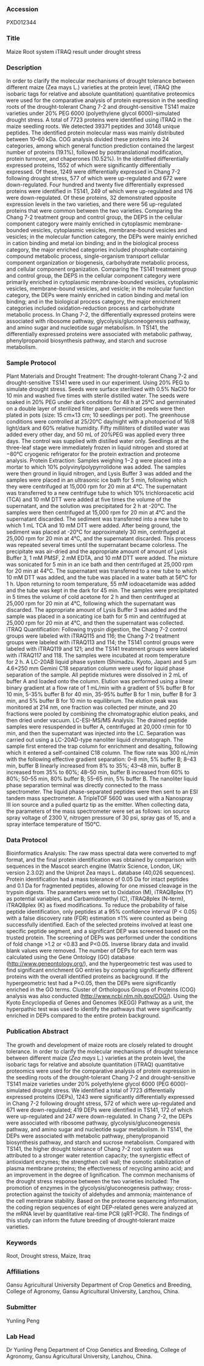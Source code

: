 ### Accession
PXD012344

### Title
Maize Root system iTRAQ result under drought stress

### Description
In order to clarify the molecular mechanisms of drought tolerance between different maize (Zea mays L.) varieties at the protein level, iTRAQ (the isobaric tags for relative and absolute quantitation) quantitative proteomics were used for the comparative analysis of protein expression in the seedling roots of the drought-tolerant Chang 7-2 and drought-sensitive TS141 maize varieties under 20% PEG 6000 (polyethylene glycol 6000)-simulated drought stress. A total of 7723 proteins were identified using iTRAQ in the maize seedling roots. We detected 39371 peptides and 30148 unique peptides. The identified protein molecular mass was mainly distributed between 10–60 kDa. COG analysis divided these proteins into 24 categories, among which general function prediction contained the largest number of proteins (19.1%), followed by posttranslational modification, protein turnover, and chaperones (10.52%). In the identified differentially expressed proteins, 1552 of which were significantly differentially expressed. Of these, 1249 were differentially expressed in Chang 7-2 following drought stress, 577 of which were up-regulated and 672 were down-regulated. Four hundred and twenty five differentially expressed proteins were identified in TS141, 249 of which were up-regulated and 176 were down-regulated. Of these proteins, 32 demonstrated opposite expression levels in the two varieties, and there were 56 up-regulated proteins that were common between the two varieties. Comparing the Chang 7-2 treatment group and control group, the DEPS in the cellular component category were mainly enriched in cytoplasmic membrane-bounded vesicles, cytoplasmic vesicles, membrane-bound vesicles and vesicles; in the molecular function category, the DEPs were mainly enriched in cation binding and metal ion binding; and in the biological process category, the major enriched categories included phosphate-containing compound metabolic process, single-organism transport cellular component organization or biogenesis, carbohydrate metabolic process, and cellular component organization. Comparing the TS141 treatment group and control group, the DEPS in the cellular component category were primarily enriched in cytoplasmic membrane-bounded vesicles, cytoplasmic vesicles, membrane-bound vesicles, and vesicle; in the molecular function category, the DEPs were mainly enriched in cation binding and metal ion binding; and in the biological process category, the major enrichment categories included oxidation-reduction process and carbohydrate metabolic process. In Chang 7-2, the differentially expressed proteins were associated with ribosome pathway, glycolysis/gluconeogenesis pathway, and amino sugar and nucleotide sugar metabolism. In TS141, the differentially expressed proteins were associated with metabolic pathway, phenylpropanoid biosynthesis pathway, and starch and sucrose metabolism.

### Sample Protocol
Plant Materials and Drought Treatment: The drought-tolerant Chang 7-2 and drought-sensitive TS141 were used in our experiment. Using 20% PEG to simulate drought stress. Seeds were surface sterilized with 0.5% NaClO for 10 min and washed five times with sterile distilled water. The seeds were soaked in 20% PEG under dark conditions for 48 h at 25°C and germinated on a double layer of sterilized filter paper. Germinated seeds were then plated in pots (size: 15 cm×13 cm; 10 seedlings per pot). The greenhouse conditions were controlled at 25/20°C day/night with a photoperiod of 16/8 light/dark and 60% relative humidity. Fifty milliliters of distilled water was added every other day, and 50 mL of 20%PEG was applied every three days. The control was supplied with distilled water only. Seedlings at the three-leaf stage were immediately frozen in liquid nitrogen and stored at −80°C cryogenic refrigerator for the protein extraction and proteome analysis.  Protein Extraction: Samples weighing 1−2 g were placed into a mortar to which 10% polyvinylpolypyrrolidone was added. The samples were then ground in liquid nitrogen, and Lysis Buffer 3 was added and the samples were placed in an ultrasonic ice bath for 5 min, following which they were centrifuged at 15,000 rpm for 20 min at 4°C. The supernatant was transferred to a new centrifuge tube to which 10% trichloroacetic acid (TCA) and 10 mM DTT were added at five times the volume of the supernatant, and the solution was precipitated for 2 h at -20°C. The samples were then centrifuged at 15,000 rpm for 20 min at 4°C and the supernatant discarded. The sediment was transferred into a new tube to which 1 mL TCA and 10 mM DTT were added. After being ground, the sediment was placed at -20°C for approximately 30 min, centrifuged at 25,000 rpm for 20 min at 4°C, and the supernatant discarded. This process was repeated several times until the supernatant became colorless. The precipitate was air-dried and the appropriate amount of amount of Lysis Buffer 3, 1 mM PMSF, 2 mM EDTA, and 10 mM DTT were added. The mixture was sonicated for 5 min in an ice bath and then centrifuged at 25,000 rpm for 20 min at 44°C. The supernatant was transferred to a new tube to which 10 mM DTT was added, and the tube was placed in a water bath at 56°C for 1 h. Upon returning to room temperature, 55 mM iodoacetamide was added and the tube was kept in the dark for 45 min. The samples were precipitated in 5 times the volume of cold acetone for 2 h and then centrifuged at 25,000 rpm for 20 min at 4°C, following which the supernatant was discarded. The appropriate amount of Lysis Buffer 3 was added and the sample was placed in a sonicating ice bath for 5 min and centrifuged at 25,000 rpm for 20 min at 4°C, and then the supernatant was collected.  iTRAQ Quantification: Following trypsin digestion, the Chang 7-2 control groups were labeled with iTRAQ115 and 116; the Chang 7-2 treatment groups were labeled with iTRAQ113 and 114; the TS141 control groups were labeled with iTRAQ119 and 121; and the TS141 treatment groups were labeled with iTRAQ117 and 118. The samples were incubated at room temperature for 2 h. A LC-20AB liquid phase system (Shimadzu. Kyoto, Japan) and 5 μm 4.6×250 mm Gemini C18 separation column were used for liquid phase separation of the sample. All peptide mixtures were dissolved in 2 mL of buffer A and loaded onto the column. Elution was performed using a linear binary gradient at a flow rate of 1 mL/min with a gradient of 5% buffer B for 10 min, 5-35% buffer B for 40 min, 35-95% buffer B for 1 min, buffer B for 3 min, and 5% buffer B for 10 min to equilibrium. The elution peak was monitored at 214 nm, one fraction was collected per minute, and 20 fractions were pooled by combining the chromatographic elution peaks, and then dried under vacuum. LC-ESI-MS/MS Analysis: The drained peptide samples were resuspended in buffer A, centrifuged at 20,000 r/min for 10 min, and then the supernatant was injected into the LC. Separation was carried out using a LC-20AD-type nanoliter liquid chromatograph. The sample first entered the trap column for enrichment and desalting, following which it entered a self-contained C18 column. The flow rate was 300 nL/min with the following effective gradient separation: 0–8 min, 5% buffer B; 8–43 min, buffer B linearly increased from 8% to 35%; 43–48 min, buffer B increased from 35% to 60%; 48–50 min, buffer B increased from 60% to 80%; 50–55 min, 80% buffer B; 55–65 min, 5% buffer B. The nanoliter liquid phase separation terminal was directly connected to the mass spectrometer. The liquid phase-separated peptides were then sent to an ESI tandem mass spectrometer. A TripleTOF 5600 was used with a Nanospray III ion source and a pulled quartz tip as the emitter. When collecting data, the parameters of the mass spectrometer were set as follows: ion source spray voltage of 2300 V, nitrogen pressure of 30 psi, spray gas of 15, and a spray interface temperature of 150°C.

### Data Protocol
Bioinformatics Analysis: The raw mass spectral data were converted to mgf format, and the final protein identification was obtained by comparison with sequences in the Mascot search engine (Matrix Science, London, UK; version 2.3.02) and the Uniprot Zea mays L. database (40,026 sequences). Protein identification had a mass tolerance of 0.05 Da for intact peptides and 0.1 Da for fragmented peptides, allowing for one missed cleavage in the trypsin digests. The parameters were set to Oxidation (M), iTRAQ8plex (Y) as potential variables, and Carbamidomethyl (C), iTRAQ8plex (N-term), iTRAQ8plex (K) as fixed modifications. To reduce the probability of false peptide identification, only peptides at a 95% confidence interval (P < 0.05) with a false discovery rate (FDR) estimation ≤1% were counted as being successfully identified. Each of the selected proteins involved at least one specific peptide segment, and a significant DEP was screened based on the trusted protein. The screening of DEPs was performed under the conditions of fold change >1.2 or <0.83 and P<0.05. Inverse library data and invalid blank values were removed. The number of DEPs for each term was calculated using the Gene Ontology (GO) database (http://www.geneontology.org/), and the hypergeometric test was used to find significant enrichment GO entries by comparing significantly different proteins with the overall identified proteins as background. If the hypergeometric test had a P<0.05, then the DEPs were significantly enriched in the GO terms. Cluster of Orthologous Groups of Proteins (COG) analysis was also conducted (http://www.ncbi.nlm.nih.gov/COG/). Using the Kyoto Encyclopedia of Genes and Genomes (KEGG) Pathway as a unit, the hyperpathic test was used to identify the pathways that were significantly enriched in DEPs compared to the entire protein background.

### Publication Abstract
The growth and development of maize roots are closely related to drought tolerance. In order to clarify the molecular mechanisms of drought tolerance between different maize (<i>Zea mays</i> L.) varieties at the protein level, the isobaric tags for relative and absolute quantitation (iTRAQ) quantitative proteomics were used for the comparative analysis of protein expression in the seedling roots of the drought-tolerant Chang 7-2 and drought-sensitive TS141 maize varieties under 20% polyethylene glycol 6000 (PEG 6000)-simulated drought stress. We identified a total of 7723 differentially expressed proteins (DEPs), 1243 were significantly differentially expressed in Chang 7-2 following drought stress, 572 of which were up-regulated and 671 were down-regulated; 419 DEPs were identified in TS141, 172 of which were up-regulated and 247 were down-regulated. In Chang 7-2, the DEPs were associated with ribosome pathway, glycolysis/gluconeogenesis pathway, and amino sugar and nucleotide sugar metabolism. In TS141, the DEPs were associated with metabolic pathway, phenylpropanoid biosynthesis pathway, and starch and sucrose metabolism. Compared with TS141, the higher drought tolerance of Chang 7-2 root system was attributed to a stronger water retention capacity; the synergistic effect of antioxidant enzymes; the strengthen cell wall; the osmotic stabilization of plasma membrane proteins; the effectiveness of recycling amino acid; and an improvement in the degree of lignification. The common mechanisms of the drought stress response between the two varieties included: The promotion of enzymes in the glycolysis/gluconeogenesis pathway; cross-protection against the toxicity of aldehydes and ammonia; maintenance of the cell membrane stability. Based on the proteome sequencing information, the coding region sequences of eight DEP-related genes were analyzed at the mRNA level by quantitative real-time PCR (qRT-PCR). The findings of this study can inform the future breeding of drought-tolerant maize varieties.

### Keywords
Root, Drought stress, Maize, Itraq

### Affiliations
Gansu Agricultural University
Department of Crop Genetics and Breeding, College of Agronomy, Gansu Agricultural University, Lanzhou, China.

### Submitter
Yunling Peng

### Lab Head
Dr Yunling Peng
Department of Crop Genetics and Breeding, College of Agronomy, Gansu Agricultural University, Lanzhou, China.


